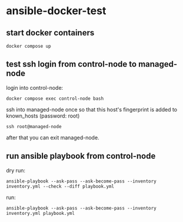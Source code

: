 # ansible-docker-test

## start docker containers
```
docker compose up
```

## test ssh login from control-node to managed-node
login into control-node:
```
docker compose exec control-node bash
```

ssh into managed-node once so that this host's fingerprint is added to known_hosts (password: root)
```
ssh root@managed-node
```

after that you can exit managed-node.

## run ansible playbook from control-node
dry run:
```
ansible-playbook --ask-pass --ask-become-pass --inventory inventory.yml --check --diff playbook.yml
```

run:
```
ansible-playbook --ask-pass --ask-become-pass --inventory inventory.yml playbook.yml
```
